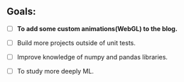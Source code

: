 ## Goals: <br>
- [ ]  **To add some custom animations(WebGL) to the blog.**       
- [ ]  Build more projects outside of unit tests.
- [ ]  Improve knowledge of numpy and pandas libraries.
- [ ]  To study more deeply ML.

